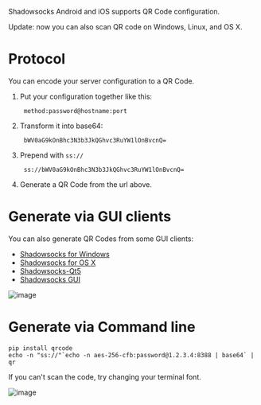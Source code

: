 Shadowsocks Android and iOS supports QR Code configuration.

Update: now you can also scan QR code on Windows, Linux, and OS X.

Protocol
========

You can encode your server configuration to a QR Code.

1. Put your configuration together like this:

        method:password@hostname:port

2. Transform it into base64:

        bWV0aG9kOnBhc3N3b3JkQGhvc3RuYW1lOnBvcnQ=

3. Prepend with `ss://`

        ss://bWV0aG9kOnBhc3N3b3JkQGhvc3RuYW1lOnBvcnQ=

4. Generate a QR Code from the url above.

Generate via GUI clients
========================

You can also generate QR Codes from some GUI clients:
- [Shadowsocks for Windows](https://github.com/shadowsocks/shadowsocks-csharp)
- [Shadowsocks for OS X](https://github.com/shadowsocks/shadowsocks-iOS/wiki/Shadowsocks-for-OSX-Help)
- [Shadowsocks-Qt5](https://github.com/shadowsocks/shadowsocks-qt5)
- [Shadowsocks GUI](https://github.com/shadowsocks/shadowsocks-gui)

![image](https://cloud.githubusercontent.com/assets/1073082/4605261/a345d9d4-51d6-11e4-94e8-a13a987567e7.png)

Generate via Command line
=========================

    pip install qrcode
    echo -n "ss://"`echo -n aes-256-cfb:password@1.2.3.4:8388 | base64` | qr

If you can't scan the code, try changing your terminal font.

![image](https://cloud.githubusercontent.com/assets/1073082/4605437/6a41d15a-51e1-11e4-801a-424b5add2009.png)
